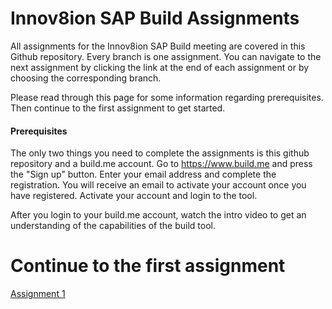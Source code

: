 # Innov8ion SAP Build Assignments
All assignments for the Innov8ion SAP Build meeting are covered in this Github repository. Every branch is one assignment. You can navigate to the next assignment by clicking the link at the end of each assignment or by choosing the corresponding branch.

Please read through this page for some information regarding prerequisites. Then continue to the first assignment to get started.

#### Prerequisites
The only two things you need to complete the assignments is this github repository and a build.me account. Go to https://www.build.me and press the "Sign up" button. Enter your email address and complete the registration. You will receive an email to activate your account once you have registered. Activate your account and login to the tool.

After you login to your build.me account, watch the intro video to get an understanding of the capabilities of the build tool.

# Continue to the first assignment
[Assignment 1](https://github.com/Innov8ion-developer/SAP_Build_Assignments/tree/1_Your_first_prototype)
